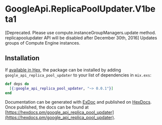 # GoogleApi.ReplicaPoolUpdater.V1beta1

[Deprecated. Please use compute.instanceGroupManagers.update method. replicapoolupdater API will be disabled after December 30th, 2016] Updates groups of Compute Engine instances.

## Installation

If [available in Hex](https://hex.pm/docs/publish), the package can be installed
by adding `google_api_replica_pool_updater` to your list of dependencies in `mix.exs`:

```elixir
def deps do
  [{:google_api_replica_pool_updater, "~> 0.0.1"}]
end
```

Documentation can be generated with [ExDoc](https://github.com/elixir-lang/ex_doc)
and published on [HexDocs](https://hexdocs.pm). Once published, the docs can
be found at [https://hexdocs.pm/google_api_replica_pool_updater](https://hexdocs.pm/google_api_replica_pool_updater).
